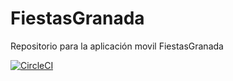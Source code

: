 # FiestasGranada
Repositorio para la aplicación movil FiestasGranada

[![CircleCI](https://circleci.com/gh/AdrianArtimez/FiestasGranada.svg?style=svg&circle-token=612255e26f0e7bcb3aa2884970822003979490d7)](<LINK>)
